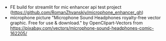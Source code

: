 - FE build for streamlit for mic enhancer api test project (https://github.com/RomanZhvanskiy/microphone_enhancer_gh)
- microphone picture "Microphone Sound Headphones royalty-free vector graphic. Free for use & download." by OpenClipart-Vectors from https://pixabay.com/vectors/microphone-sound-headphones-comic-162205/
